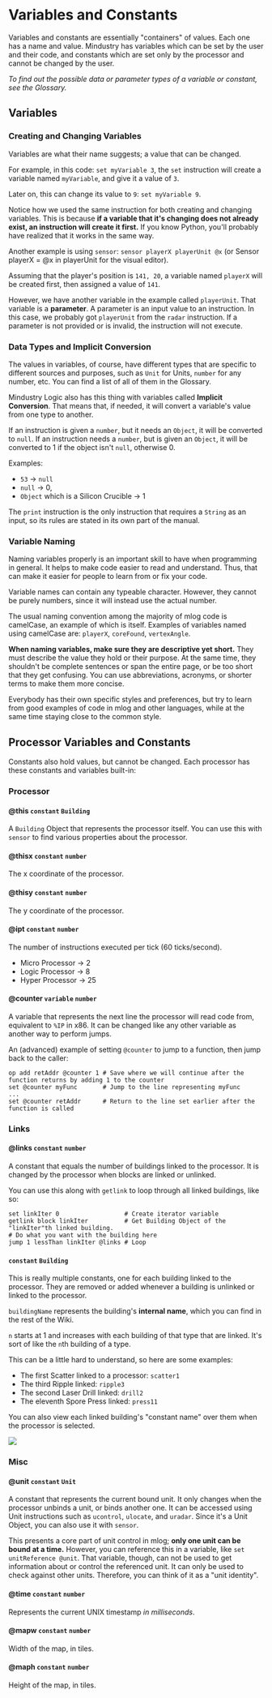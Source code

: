 # Variables and Constants

Variables and constants are essentially "containers" of values. Each one has a name and value. Mindustry has variables which can be set by the user and their code, and constants which are set only by the processor and cannot be changed by the user. 

*To find out the possible data or parameter types of a variable or constant, see the Glossary.*

## Variables

### Creating and Changing Variables

Variables are what their name suggests; a value that can be changed.

For example, in this code: `set myVariable 3`, the `set` instruction will create a variable named `myVariable`, and give it a value of `3`.

Later on, this can change its value to `9`: `set myVariable 9`.

Notice how we used the same instruction for both creating and changing variables. This is because **if a variable that it's changing does not already exist, an instruction will create it first.** If you know Python, you'll probably have realized that it works in the same way.

Another example is using `sensor`: `sensor playerX playerUnit @x` (or Sensor playerX = @x in playerUnit for the visual editor).

Assuming that the player's position is `141, 20`, a variable named `playerX` will be created first, then assigned a value of `141`.

However, we have another variable in the example called `playerUnit`. That variable is a **parameter**. A parameter is an input value to an instruction. In this case, we probably got `playerUnit` from the `radar` instruction. If a parameter is not provided or is invalid, the instruction will not execute.

### Data Types and Implicit Conversion

The values in variables, of course, have different types that are specific to different sources and purposes, such as `Unit` for Units, `number` for any number, etc. You can find a list of all of them in the Glossary.

Mindustry Logic also has this thing with variables called **Implicit Conversion**. That means that, if needed, it will convert a variable's value from one type to another.

If an instruction is given a `number`, but it needs an `Object`, it will be converted to `null`. If an instruction needs a `number`, but is given an `Object`, it will be converted to 1 if the object isn't `null`, otherwise 0.

Examples:

* `53` -> `null`
* `null` -> 0,
* `Object` which is a Silicon Crucible -> 1

The `print` instruction is the only instruction that requires a `String` as an input, so its rules are stated in its own part of the manual.

### Variable Naming

Naming variables properly is an important skill to have when programming in general. It helps to make code easier to read and understand. Thus, that can make it easier for people to learn from or fix your code.

Variable names can contain any typeable character. However, they cannot be purely numbers, since it will instead use the actual number.

The usual naming convention among the majority of mlog code is camelCase, an example of which is itself. Examples of variables named using camelCase are: `playerX`, `coreFound`, `vertexAngle`. 

**When naming variables, make sure they are descriptive yet short.** They must describe the value they hold or their purpose. At the same time, they shouldn't be complete sentences or span the entire page, or be too short that they get confusing. You can use abbreviations, acronyms, or shorter terms to make them more concise.

Everybody has their own specific styles and preferences, but try to learn from good examples of code in mlog and other languages, while at the same time staying close to the common style.

## Processor Variables and Constants

Constants also hold values, but cannot be changed. Each processor has these constants and variables built-in:

### Processor

#### @this `constant` `Building`

A `Building` Object that represents the processor itself. You can use this with `sensor` to find various properties about the processor.

#### @thisx `constant` `number`

The x coordinate of the processor.

#### @thisy `constant` `number`

The y coordinate of the processor.

#### @ipt `constant` `number`

The number of instructions executed per tick (60 ticks/second).

* Micro Processor -> 2
* Logic Processor -> 8
* Hyper Processor -> 25 

#### @counter `variable` `number`

A variable that represents the next line the processor will read code from, equivalent to `%IP` in x86. It can be changed like any other variable as another way to perform jumps.

An (advanced) example of setting `@counter` to jump to a function, then jump back to the caller:

```
op add retAddr @counter 1 # Save where we will continue after the function returns by adding 1 to the counter
set @counter myFunc       # Jump to the line representing myFunc
...
set @counter retAddr      # Return to the line set earlier after the function is called
```
### Links

#### @links `constant` `number`

A constant that equals the number of buildings linked to the processor. It is changed by the processor when blocks are linked or unlinked.

You can use this along with `getlink` to loop through all linked buildings, like so:

```
set linkIter 0                  # Create iterator variable
getlink block linkIter          # Get Building Object of the "linkIter"th linked building.
# Do what you want with the building here
jump 1 lessThan linkIter @links # Loop
```

#### <buidingName><n> `constant` `Building`

This is really multiple constants, one for each building linked to the processor. They are removed or added whenever a building is unlinked or linked to the processor.

`buildingName` represents the building's **internal name**, which you can find in the rest of the Wiki. 

`n` starts at 1 and increases with each building of that type that are linked. It's sort of like the `n`th building of a type.

This can be a little hard to understand, so here are some examples:

* The first Scatter linked to a processor: `scatter1`
* The third Ripple linked: `ripple3`
* The second Laser Drill linked: `drill2`
* The eleventh Spore Press linked: `press11`

You can also view each linked building's "constant name" over them when the processor is selected.

<img src="/wiki/images/misc/logic-variables-constants-links-linkedBuilding.png">

### Misc

#### @unit `constant` `Unit`

A constant that represents the current bound unit. It only changes when the processor unbinds a unit, or binds another one. It can be accessed using Unit instructions such as `ucontrol`, `ulocate`, and `uradar`. Since it's a Unit Object, you can also use it with `sensor`.

This presents a core part of unit control in mlog; **only one unit can be bound at a time.** However, you can reference this in a variable, like `set unitReference @unit`. That variable, though, can not be used to get information about or control the referenced unit. It can only be used to check against other units. Therefore, you can think of it as a "unit identity".

#### @time `constant` `number`

Represents the current UNIX timestamp *in milliseconds*.

#### @mapw `constant` `number`

Width of the map, in tiles.

#### @maph `constant` `number`

Height of the map, in tiles.
